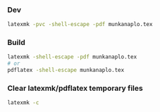 ### Dev

```bash
latexmk -pvc -shell-escape -pdf munkanaplo.tex
```

### Build

```bash
latexmk -shell-escape -pdf munkanaplo.tex
# or
pdflatex -shell-escape munkanaplo.tex
```

### Clear latexmk/pdflatex temporary files

```bash
latexmk -c
```
